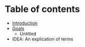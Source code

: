 # Table of contents

* [Introduction](README.md)
* [Goals](getting/README.md)
  * Untitled
* IDEA: An explication of terms

